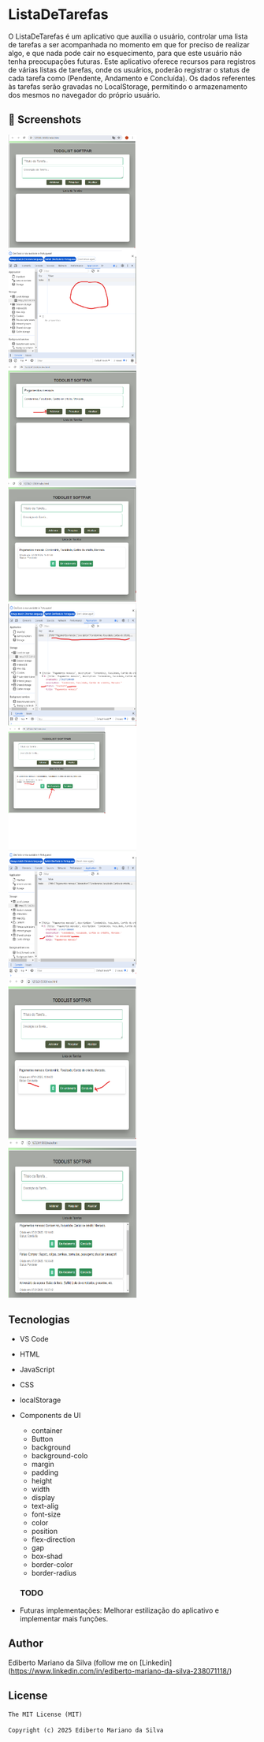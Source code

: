 # ListaDeTarefas
O ListaDeTarefas é um aplicativo que auxilia o usuário, controlar uma lista de tarefas a ser acompanhada no momento em que for preciso de realizar algo, e que nada pode cair no esquecimento, para que este usuário não tenha preocupações futuras. Este aplicativo oferece recursos para registros de várias listas de tarefas, onde os usuários, poderão registrar o status de cada tarefa como (Pendente, Andamento e Concluída). Os dados referentes às tarefas serão gravadas no LocalStorage, permitindo o armazenamento dos mesmos no navegador do próprio usuário. 

## :camera_flash: Screenshots
<!-- You can add more screenshots here if you like -->
<img src="/imagens/imagem01.png" width="260">&emsp;<img src="/imagens/imagem02.png" width="260">&emsp;<img src="/imagens/imagem03.png" width="260">&emsp;<img src="/imagens/imagem04.png" width="260">&emsp;<img src="/imagens/imagem05.png" width="260">&emsp;<img src="/imagens/imagem06.png" width="260">&emsp;<img src="/imagens/imagem07.png" width="260">&emsp;<img src="/imagens/imagem08.png" width="260">&emsp;<img src="/imagens/imagem09.png" width="260">&emsp;
## Tecnologias
* VS Code
* HTML
* JavaScript
* CSS
* localStorage
* Components de UI
    - container
    - Button
    - background
    - background-colo
    - margin
    - padding
    - height
    - width
    - display
    - text-alig
    - font-size
    - color
    - position
    - flex-direction
    - gap
    - box-shad
    - border-color
    - border-radius

  ### TODO
- Futuras implementações: Melhorar estilização do aplicativo e implementar mais funções.

## Author
Ediberto Mariano da Silva (follow me on [Linkedin] (https://www.linkedin.com/in/ediberto-mariano-da-silva-238071118/)

## License
```
The MIT License (MIT)

Copyright (c) 2025 Ediberto Mariano da Silva


